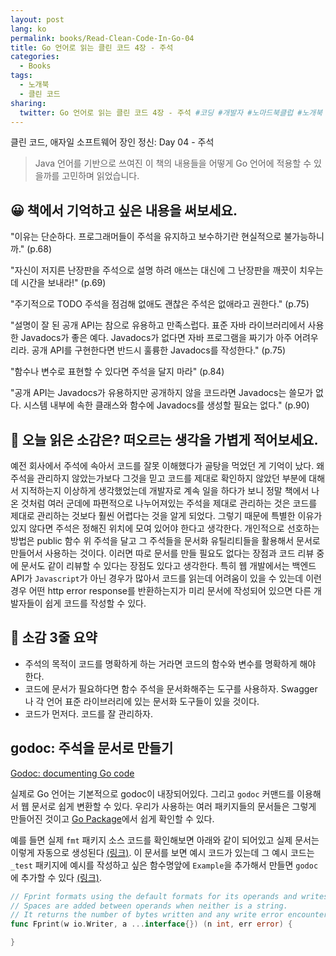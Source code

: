 ```yaml
---
layout: post
lang: ko
permalink: books/Read-Clean-Code-In-Go-04
title: Go 언어로 읽는 클린 코드 4장 - 주석
categories:
  - Books
tags:
  - 노개북
  - 클린 코드
sharing:
  twitter: Go 언어로 읽는 클린 코드 4장 - 주석 #코딩 #개발자 #노마드북클럽 #노개북
---
```


클린 코드, 애자일 소프트웨어 장인 정신: Day 04 - 주석

> Java 언어를 기반으로 쓰여진 이 책의 내용들을 어떻게 Go 언어에 적용할 수 있을까를 고민하며 읽었습니다.

## 😀 책에서 기억하고 싶은 내용을 써보세요.

"이유는 단순하다. 프로그래머들이 주석을 유지하고 보수하기란 현실적으로 불가능하니까." (p.68)

"자신이 저지른 난장판을 주석으로 설명 하려 애쓰는 대신에 그 난장판을 깨끗이 치우는 데 시간을 보내라!" (p.69)

"주기적으로 TODO 주석을 점검해 없애도 괜찮은 주석은 없애라고 권한다." (p.75)

"설명이 잘 된 공개 API는 참으로 유용하고 만족스럽다. 표준 자바 라이브러리에서 사용한 Javadocs가 좋은 예다. Javadocs가 없다면 자바 프로그램을 짜기가 아주 어려우리라. 공개 API를 구현한다면 반드시 훌륭한 Javadocs를 작성한다." (p.75)

"함수나 변수로 표현할 수 있다면 주석을 달지 마라" (p.84)

"공개 API는 Javadocs가 유용하지만 공개하지 않을 코드라면 Javadocs는 쓸모가 없다. 시스템 내부에 속한 클래스와 함수에 Javadocs를 생성할 필요는 없다." (p.90)

## 🤔 오늘 읽은 소감은? 떠오르는 생각을 가볍게 적어보세요.

예전 회사에서 주석에 속아서 코드를 잘못 이해했다가 골탕을 먹었던 게 기억이 났다. 왜 주석을 관리하지 않았는가보다 그것을 믿고 코드를 제대로 확인하지 않았던 부분에 대해서 지적하는지 이상하게 생각했었는데 개발자로 계속 일을 하다가 보니 정말 책에서 나온 것처럼 여러 군데에 파편적으로 나누어져있는 주석을 제대로 관리하는 것은 코드를 제대로 관리하는 것보다 훨씬 어렵다는 것을 알게 되었다. 그렇기 때문에 특별한 이유가 있지 않다면 주석은 정해진 위치에 모여 있어야 한다고 생각한다. 개인적으로 선호하는 방법은 public 함수 위 주석을 달고 그 주석들을 문서화 유틸리티들을 활용해서 문서로 만들어서 사용하는 것이다. 이러면 따로 문서를 만들 필요도 없다는 장점과 코드 리뷰 중에 문서도 같이 리뷰할 수 있다는 장점도 있다고 생각한다. 특히 웹 개발에서는 백엔드 API가 `Javascript`가 아닌 경우가 많아서 코드를 읽는데 어려움이 있을 수 있는데 이런 경우 어떤 http error response를 반환하는지가 미리 문서에 작성되어 있으면 다른 개발자들이 쉽게 코드를 작성할 수 있다.

## 👀 소감 3줄 요약

- 주석의 목적이 코드를 명확하게 하는 거라면 코드의 함수와 변수를 명확하게 해야 한다.
- 코드에 문서가 필요하다면 함수 주석을 문서화해주는 도구를 사용하자. Swagger나 각 언어 표준 라이브러리에 있는 문서화 도구들이 있을 것이다.
- 코드가 먼저다. 코드를 잘 관리하자.

## godoc: 주석을 문서로 만들기

[Godoc: documenting Go code](https://go.dev/blog/godoc)

실제로 Go 언어는 기본적으로 godoc이 내장되어있다. 그리고 `godoc` 커맨드를 이용해서 웹 문서로 쉽게 변환할 수 있다. 우리가 사용하는 여러 패키지들의 문서들은 그렇게 만들어진 것이고 [Go Package](https://pkg.go.dev)에서 쉽게 확인할 수 있다. 

예를 들면 실제 `fmt` 패키지 소스 코드를 확인해보면 아래와 같이 되어있고 실제 문서는 이렇게 자동으로 생성된다 [(링크)](https://pkg.go.dev/fmt#Fprint). 이 문서를 보면 예시 코드가 있는데 그 예시 코드는 `_test` 패키지에 예시를 작성하고 싶은 함수명앞에 `Example`을 추가해서 만들면 `godoc`에 추가할 수 있다 [(링크)](https://cs.opensource.google/go/go/+/refs/tags/go1.17.7:src/fmt/example_test.go;l=142).

```go
// Fprint formats using the default formats for its operands and writes to w.
// Spaces are added between operands when neither is a string.
// It returns the number of bytes written and any write error encountered.
func Fprint(w io.Writer, a ...interface{}) (n int, err error) {

}
```